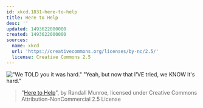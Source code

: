 ```yaml
---
id: xkcd.1831-here-to-help
title: Here to Help
desc: ''
updated: 1493622000000
created: 1493622000000
sources:
  name: xkcd
  url: 'https://creativecommons.org/licenses/by-nc/2.5/'
  license: Creative Commons 2.5
---
```

!["We TOLD you it was hard." "Yeah, but now that I'VE tried, we KNOW it's hard."](https://imgs.xkcd.com/comics/here_to_help.png)
> "[Here to Help](https://xkcd.com/1831/)", by Randall Munroe, licensed under Creative Commons Attribution-NonCommercial 2.5 License
